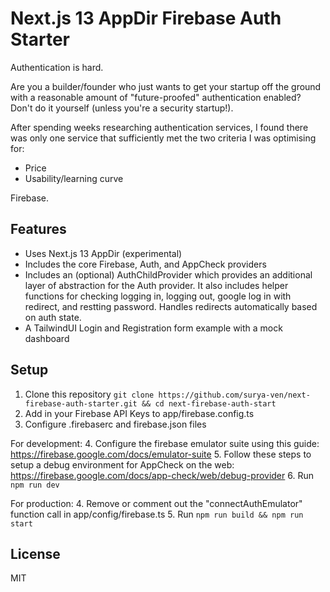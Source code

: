 # Next.js 13 AppDir Firebase Auth Starter

Authentication is hard. 

Are you a builder/founder who just wants to get your startup off the ground with a reasonable amount of "future-proofed" authentication enabled? Don't do it yourself (unless you're a security startup!).

After spending weeks researching authentication services, I found there was only one service that sufficiently met the two criteria I was optimising for:
- Price
- Usability/learning curve

Firebase.


## Features

- Uses Next.js 13 AppDir (experimental)
- Includes the core Firebase, Auth, and AppCheck providers
- Includes an (optional) AuthChildProvider which provides an additional layer of abstraction for the Auth provider. It also includes helper functions for checking logging in, logging out, google log in with redirect, and restting password. Handles redirects automatically based on auth state.
- A TailwindUI Login and Registration form example with a mock dashboard

## Setup


1. Clone this repository ```git clone https://github.com/surya-ven/next-firebase-auth-starter.git && cd next-firebase-auth-start```
2. Add in your Firebase API Keys to  app/firebase.config.ts
3. Configure .firebaserc and firebase.json files

For development:
4. Configure the firebase emulator suite using this guide: https://firebase.google.com/docs/emulator-suite
5. Follow these steps to setup a debug environment for AppCheck on the web: https://firebase.google.com/docs/app-check/web/debug-provider 
6. Run ```npm run dev```

For production:
4. Remove or comment out the "connectAuthEmulator" function call in app/config/firebase.ts
5. Run ```npm run build && npm run start```

## License

MIT


